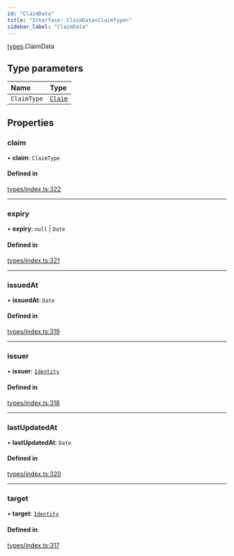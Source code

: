 ```yaml
---
id: "ClaimData"
title: "Interface: ClaimData<ClaimType>"
sidebar_label: "ClaimData"
---
```


[types](../../../modules/Types/Types.md).ClaimData

## Type parameters

| Name | Type |
| :------ | :------ |
| `ClaimType` | [`Claim`](../../../modules/Types/Types.md#claim) |

## Properties

### claim

• **claim**: `ClaimType`

#### Defined in

[types/index.ts:322](https://github.com/PolymeshAssociation/polymesh-sdk/blob/95e180d2/src/types/index.ts#L322)

___

### expiry

• **expiry**: ``null`` \| `Date`

#### Defined in

[types/index.ts:321](https://github.com/PolymeshAssociation/polymesh-sdk/blob/95e180d2/src/types/index.ts#L321)

___

### issuedAt

• **issuedAt**: `Date`

#### Defined in

[types/index.ts:319](https://github.com/PolymeshAssociation/polymesh-sdk/blob/95e180d2/src/types/index.ts#L319)

___

### issuer

• **issuer**: [`Identity`](../../../classes/API/Entities/Identity/Identity.md)

#### Defined in

[types/index.ts:318](https://github.com/PolymeshAssociation/polymesh-sdk/blob/95e180d2/src/types/index.ts#L318)

___

### lastUpdatedAt

• **lastUpdatedAt**: `Date`

#### Defined in

[types/index.ts:320](https://github.com/PolymeshAssociation/polymesh-sdk/blob/95e180d2/src/types/index.ts#L320)

___

### target

• **target**: [`Identity`](../../../classes/API/Entities/Identity/Identity.md)

#### Defined in

[types/index.ts:317](https://github.com/PolymeshAssociation/polymesh-sdk/blob/95e180d2/src/types/index.ts#L317)
